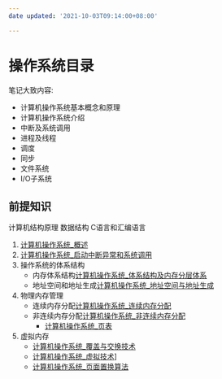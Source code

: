 ```yaml
---
date updated: '2021-10-03T09:14:00+08:00'

---
```


# 操作系统目录

笔记大致内容:

- 计算机操作系统基本概念和原理
- 计算机操作系统介绍
- 中断及系统调用
- 进程及线程
- 调度
- 同步
- 文件系统
- I/O子系统

## 前提知识

计算机结构原理
数据结构
C语言和汇编语言

1. [计算机操作系统_概述](计算机操作系统_概述.md)
2. [计算机操作系统_启动中断异常和系统调用](计算机操作系统_启动中断异常和系统调用.md)
3. 操作系统的体系结构
   - 内存体系结构[计算机操作系统_体系结构及内存分层体系](计算机操作系统_体系结构及内存分层体系.md)
   - 地址空间和地址生成[计算机操作系统_地址空间与地址生成](计算机操作系统_地址空间与地址生成.md)
4. 物理内存管理
   - 连续内存分配[计算机操作系统_连续内存分配](计算机操作系统_连续内存分配.md)
   - 非连续内存分配[计算机操作系统_非连续内存分配](计算机操作系统_非连续内存分配.md)
     - [计算机操作系统_页表](计算机操作系统_页表.md)
5. 虚拟内存
   - [计算机操作系统_覆盖与交换技术](计算机操作系统_覆盖与交换技术.md)
   - [计算机操作系统_虚拟技术](计算机操作系统_虚拟技术.md)]
   - [计算机操作系统_页面置换算法](计算机操作系统_页面置换算法.md)
